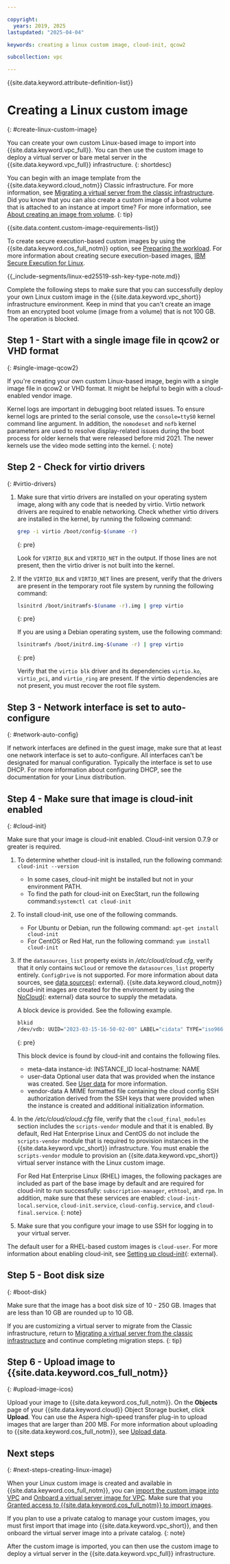 ```yaml
---

copyright:
  years: 2019, 2025
lastupdated: "2025-04-04"

keywords: creating a linux custom image, cloud-init, qcow2

subcollection: vpc

---
```


{{site.data.keyword.attribute-definition-list}}

# Creating a Linux custom image
{: #create-linux-custom-image}

You can create your own custom Linux-based image to import into {{site.data.keyword.vpc_full}}. You can then use the custom image to deploy a virtual server or bare metal server in the {{site.data.keyword.vpc_full}}  infrastructure.
{: shortdesc}

You can begin with an image template from the {{site.data.keyword.cloud_notm}} Classic infrastructure. For more information, see [Migrating a virtual server from the classic infrastructure](/docs/vpc?topic=vpc-migrate-vsi-to-vpc). Did you know that you can also create a custom image of a boot volume that is attached to an instance at import time? For more information, see [About creating an image from volume](/docs/vpc?topic=vpc-image-from-volume-vpc).
{: tip}

{{site.data.content.custom-image-requirements-list}}

To create secure execution-based custom images by using the {{site.data.keyword.cos_full_notm}} option, see [Preparing the workload](https://www.ibm.com/docs/en/linux-on-systems?topic=execution-workload-owner-tasks). For more information about creating secure execution-based images, [IBM Secure Execution for Linux](https://www.ibm.com/docs/en/linux-on-systems?topic=management-secure-execution).


{{_include-segments/linux-ed25519-ssh-key-type-note.md}}

Complete the following steps to make sure that you can successfully deploy your own Linux custom image in the {{site.data.keyword.vpc_short}} infrastructure environment. Keep in mind that you can't create an image from an encrypted boot volume (image from a volume) that is not 100 GB. The operation is blocked.

## Step 1 - Start with a single image file in qcow2 or VHD format
{: #single-image-qcow2}

If you're creating your own custom Linux-based image, begin with a single image file in qcow2 or VHD format. It might be helpful to begin with a cloud-enabled vendor image.

Kernel logs are important in debugging boot related issues. To ensure kernel logs are printed to the serial console, use the `console=ttyS0` kernel command line argument. In addition, the `nomodeset` and `nofb` kernel parameters are used to resolve display-related issues during the boot process for older kernels that were released before mid 2021. The newer kernels use the video mode setting into the kernel.
{: note}

## Step 2 - Check for virtio drivers
{: #virtio-drivers}

1. Make sure that virtio drivers are installed on your operating system image, along with any code that is needed by virtio. Virtio network drivers are required to enable networking. Check whether virtio drivers are installed in the kernel, by running the following command:

    ```sh
    grep -i virtio /boot/config-$(uname -r)
    ```
    {: pre}

    Look for `VIRTIO_BLK` and `VIRTIO_NET` in the output. If those lines are not present, then the virtio driver is not built into the kernel.

2. If the `VIRTIO_BLK` and `VIRTIO_NET` lines are present, verify that the drivers are present in the temporary root file system by running the following command:

    ```sh
    lsinitrd /boot/initramfs-$(uname -r).img | grep virtio
    ```
    {: pre}

    If you are using a Debian operating system, use the following command:

    ```sh
    lsinitramfs /boot/initrd.img-$(uname -r) | grep virtio
    ```
    {: pre}

    Verify that the `virtio blk` driver and its dependencies `virtio.ko`, `virtio_pci`, and `virtio_ring` are present. If the virtio dependencies are not present, you must recover the root file system.

## Step 3 - Network interface is set to auto-configure
{: #network-auto-config}

If network interfaces are defined in the guest image, make sure that at least one network interface is set to
auto-configure. All interfaces can't be designated for manual configuration. Typically the interface is set to
use DHCP. For more information about configuring DHCP, see the documentation for your Linux distribution.

## Step 4 - Make sure that image is cloud-init enabled
{: #cloud-init}

Make sure that your image is cloud-init enabled. Cloud-init version 0.7.9 or greater is required.

1. To determine whether cloud-init is installed, run the following command: `cloud-init --version`
    * In some cases, cloud-init might be installed but not in your environment PATH.
    * To find the path for cloud-init on ExecStart, run the following command:`systemctl cat cloud-init`

2. To install cloud-init, use one of the following commands.
    * For Ubuntu or Debian, run the following command: `apt-get install cloud-init`
    * For CentOS or Red Hat, run the following command: `yum install cloud-init`

3. If the `datasources_list` property exists in */etc/cloud/cloud.cfg*, verify that it only contains `NoCloud` or remove the `datasources_list` property entirely. `ConfigDrive` is not supported. For more information about data sources, see [data sources](https://cloudinit.readthedocs.io/en/latest/reference/datasources.html){: external}. {{site.data.keyword.cloud_notm}} cloud-init images are created for the environment by using the [NoCloud](https://cloudinit.readthedocs.io/en/latest/reference/datasources/nocloud.html){: external} data source to supply the metadata.

   A block device is provided. See the following example.

   ```sh
   blkid
   /dev/vdb: UUID="2023-03-15-16-50-02-00" LABEL="cidata" TYPE="iso9660"
   ```
   {: pre}

   This block device is found by cloud-init and contains the following files.
   * meta-data
      instance-id: INSTANCE_ID
      local-hostname: NAME
   * user-data
      Optional user data that was provided when the instance was created. See [User data](/docs/vpc?topic=vpc-user-data) for more information.
   * vendor-data
      A MIME formatted file containing the cloud config SSH authorization derived from the SSH keys that were provided when the instance is created and additional initialization information.

4. In the */etc/cloud/cloud.cfg* file, verify that the `cloud_final_modules` section includes the `scripts-vendor` module and that it is enabled. By default, Red Hat Enterprise Linux and CentOS do not include the `scripts-vendor` module that is required to provision instances in the {{site.data.keyword.vpc_short}} infrastructure. You must enable the `scripts-vendor` module to provision an {{site.data.keyword.vpc_short}} virtual server instance with the Linux custom image.

    For Red Hat Enterprise Linux (RHEL) images, the following packages are included as part of the base image by default and are required for cloud-init to run successfully: `subscription-manager`, `ethtool`, and `rpm`. In addition, make sure that these services are enabled: `cloud-init-local.service`, `cloud-init.service`, `cloud-config.service`, and `cloud-final.service`.
    {: note}

5. Make sure that you configure your image to use SSH for logging in to your virtual server.

The default user for a RHEL-based custom images is `cloud-user`. For more information about enabling cloud-init, see [Setting up cloud-init]([https://cloudinit.readthedocs.io/en/latest/](https://access.redhat.com/documentation/en-us/red_hat_enterprise_linux_atomic_host/7/html/installation_and_configuration_guide/setting_up_cloud_init)){: external}.

## Step 5 - Boot disk size
{: #boot-disk}

Make sure that the image has a boot disk size of 10 - 250 GB. Images that are less than 10 GB are rounded up to 10 GB.

If you are customizing a virtual server to migrate from the Classic infrastructure, return to [Migrating a virtual server from the classic infrastructure](/docs/vpc?topic=vpc-migrate-vsi-to-vpc#migrate-customize-image-vpc) and continue completing migration steps.
{: tip}

## Step 6 - Upload image to {{site.data.keyword.cos_full_notm}}
{: #upload-image-icos}

Upload your image to {{site.data.keyword.cos_full_notm}}. On the **Objects** page of your {{site.data.keyword.cloud}} Object Storage bucket, click **Upload**. You can use the Aspera high-speed transfer plug-in to upload images that are larger than 200 MB. For more information about uploading to {{site.data.keyword.cos_full_notm}}, see [Upload data](/docs/cloud-object-storage?topic=cloud-object-storage-upload).

## Next steps
{: #next-steps-creating-linux-image}

When your Linux custom image is created and available in {{site.data.keyword.cos_full_notm}}, you can [import the custom image into VPC](/docs/vpc?topic=vpc-importing-custom-images-vpc) and [Onboard a virtual server image for VPC](/docs/account?topic=account-catalog-vsivpc-tutorial&interface=ui). Make sure that you [Granted access to {{site.data.keyword.cos_full_notm}} to import images](/docs/vpc?topic=vpc-object-storage-prereq).

If you plan to use a private catalog to manage your custom images, you must first import that image into {{site.data.keyword.vpc_short}}, and then onboard the virtual server image into a private catalog.
{: note}

After the custom image is imported, you can then use the custom image to deploy a virtual server in the {{site.data.keyword.vpc_full}} infrastructure.
